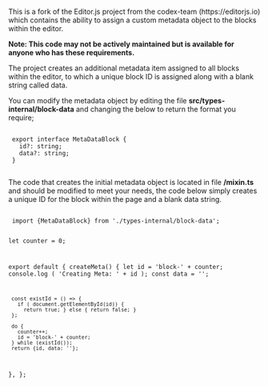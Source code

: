 <p>This is a fork of the Editor.js project from the codex-team (https://editorjs.io) which contains the ability to assign a custom metadata object to the blocks within the editor.</p>

<p><b>Note: This code may not be actively maintained but is available for anyone who has these requirements.</b></p>

<p>The project creates an additional metadata item assigned to all blocks within the editor, to which a unique block ID is assigned along with a blank string called data.</p>

<p>You can modify the metadata object by editing the file <b>src/types-internal/block-data</b> and changing the below to return the format you require;</p>

<code>
 export interface MetaDataBlock {
   id?: string;
   data?: string;
 }
 </code>

 <p>The code that creates the initial metadata object is located in file <b>/mixin.ts</b> and should be modified to meet your needs, the code below simply creates a unique ID for the block within the page and a blank data string.</p>

 <code>
 import {MetaDataBlock} from './types-internal/block-data';

 let counter = 0;

 export default {
   createMeta() {
     let id = 'block-' + counter;
     console.log ( 'Creating Meta: ' + id );
     const data = '';

     const existId = () => {
       if ( document.getElementById(id)) {
         return true; } else { return false; }
     };

     do {
       counter++;
       id = 'block-' + counter;
     } while (existId());
     return {id, data: ''};
   },
 };
 </code>
